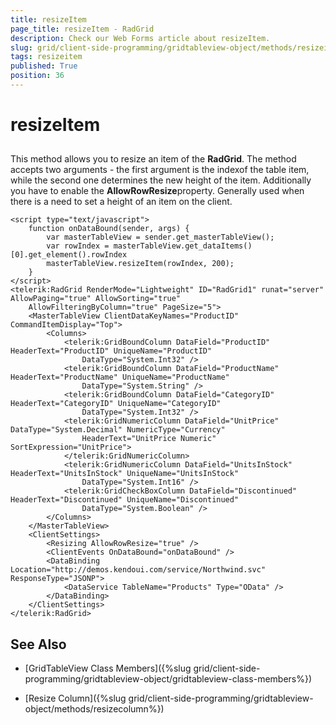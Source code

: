 ```yaml
---
title: resizeItem
page_title: resizeItem - RadGrid
description: Check our Web Forms article about resizeItem.
slug: grid/client-side-programming/gridtableview-object/methods/resizeitem
tags: resizeitem
published: True
position: 36
---
```


# resizeItem



## 

This method allows you to resize an item of the **RadGrid**. The method accepts two arguments - the first argument is the indexof the table item, while the second one determines the new height of the item. Additionally you have to enable the **AllowRowResize**property. Generally used when there is a need to set a height of an item on the client.

````ASP.NET
<script type="text/javascript">
    function onDataBound(sender, args) {
        var masterTableView = sender.get_masterTableView();
        var rowIndex = masterTableView.get_dataItems()[0].get_element().rowIndex
        masterTableView.resizeItem(rowIndex, 200);
    }
</script>
<telerik:RadGrid RenderMode="Lightweight" ID="RadGrid1" runat="server" AllowPaging="true" AllowSorting="true"
    AllowFilteringByColumn="true" PageSize="5">
    <MasterTableView ClientDataKeyNames="ProductID" CommandItemDisplay="Top">
        <Columns>
            <telerik:GridBoundColumn DataField="ProductID" HeaderText="ProductID" UniqueName="ProductID"
                DataType="System.Int32" />
            <telerik:GridBoundColumn DataField="ProductName" HeaderText="ProductName" UniqueName="ProductName"
                DataType="System.String" />
            <telerik:GridBoundColumn DataField="CategoryID" HeaderText="CategoryID" UniqueName="CategoryID"
                DataType="System.Int32" />
            <telerik:GridNumericColumn DataField="UnitPrice" DataType="System.Decimal" NumericType="Currency"
                HeaderText="UnitPrice Numeric" SortExpression="UnitPrice">
            </telerik:GridNumericColumn>
            <telerik:GridNumericColumn DataField="UnitsInStock" HeaderText="UnitsInStock" UniqueName="UnitsInStock"
                DataType="System.Int16" />
            <telerik:GridCheckBoxColumn DataField="Discontinued" HeaderText="Discontinued" UniqueName="Discontinued"
                DataType="System.Boolean" />
        </Columns>
    </MasterTableView>
    <ClientSettings>
        <Resizing AllowRowResize="true" />
        <ClientEvents OnDataBound="onDataBound" />
        <DataBinding Location="http://demos.kendoui.com/service/Northwind.svc" ResponseType="JSONP">
            <DataService TableName="Products" Type="OData" />
        </DataBinding>
    </ClientSettings>
</telerik:RadGrid>
````



## See Also

 * [GridTableView Class Members]({%slug grid/client-side-programming/gridtableview-object/gridtableview-class-members%})

 * [Resize Column]({%slug grid/client-side-programming/gridtableview-object/methods/resizecolumn%})
